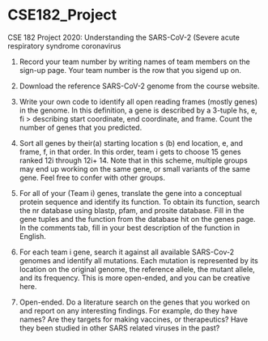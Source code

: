 # CSE182_Project

CSE 182 Project 2020: Understanding the SARS-CoV-2 (Severe acute respiratory
syndrome coronavirus

1. Record your team number by writing names of team members on the sign-up page. Your team
number is the row that you sigend up on.

2. Download the reference SARS-CoV-2 genome from the course website.

3. Write your own code to identify all open reading frames (mostly genes) in the genome. In this
definition, a gene is described by a 3-tuple hs, e, fi > describing start coordinate, end coordinate,
and frame. Count the number of genes that you predicted.

4. Sort all genes by their(a) starting location s (b) end location, e, and frame, f, in that order. In this
order, team i gets to choose 15 genes ranked 12i through 12i+ 14. Note that in this scheme, multiple
groups may end up working on the same gene, or small variants of the same gene. Feel free to confer
with other groups.

5. For all of your (Team i) genes, translate the gene into a conceptual protein sequence and identify its
function. To obtain its function, search the nr database using blastp, pfam, and prosite database.
Fill in the gene tuples and the function from the database hit on the genes page. In the comments
tab, fill in your best description of the function in English.

6. For each team i gene, search it against all available SARS-Cov-2 genomes and identify all mutations.
Each mutation is represented by its location on the original genome, the reference allele, the mutant
allele, and its frequency. This is more open-ended, and you can be creative here.

7. Open-ended. Do a literature search on the genes that you worked on and report on any interesting
findings. For example, do they have names? Are they targets for making vaccines, or therapeutics?
Have they been studied in other SARS related viruses in the past?
